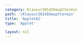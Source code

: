 ```yaml
---
category: Klausur2014IHaupttermin
path: '/Klausur2014IHaupttermin'
title: 'AppletA1'
type: 'Applet'

layout: nil
---
```

<link type="text/css" href="https://cdnjs.cloudflare.com/ajax/libs/jsxgraph/0.99.6/jsxgraph.css"><link rel="stylesheet" type="text/css" href="//cdnjs.cloudflare.com/ajax/libs/jsxgraph/0.99.7/jsxgraph.css" />
<div id="7da90586-726e-4d3e-abfb-cb4a171abc3f" class="jxgbox" style="width:500px; height:500px">
<script type="text/javascript">
    (function() {
	  //board
var board = JXG.JSXGraph.initBoard('7da90586-726e-4d3e-abfb-cb4a171abc3f', {
                boundingbox: [-1, 6, 6, -1],
                axis: false
                
            });
var A = board.create('point', [0,0], {name: 'A', fixed:true});

var B = board.create('point', [2.5, 0], {name:'B', fixed: true});

var C = board.create('point', [2.5, 3], {fixed: true, name:'C'});

var CBA = board.create('angle', [C, B, A], {orthoType: 'sectordot', name: ' '});

var AB = board.create('segment', [A, B], {color:'red'});
var BC = board.create('segment', [B, C], {color:'red'});
var AC = board.create('segment', [A, C], {color:'red'});

var temp = board.create('functiongraph', [x => 0, 0, 2.5], {visible: false});

var P = board.create('glider', [1.696, 0, temp], {name: 'P', color: 'orange'});

var PC  =board.create('segment', [P, C], {color:'green'});

var PCB = board.create('angle', [P, C, B], {name: '&phi;'});

var getPhi = function(){
return JXG.toFixed(180 / Math.PI * Math.atan((2.5-P.X()) / 3), 2);
}

var getV = function(){
return JXG.toFixed(9 * Math.PI * ((2.5-P.X())/3) * ((2.5-P.X())/3),2);
}

var phi_T = board.create('text', [0.5, 3.5, function() {return '&phi; = ' + getPhi(); }], {fontsize: 18});

var V_T = board.create('text', [3, 3.5, function() {return 'V(' + getPhi() + ') = ' + getV();}], {fontsize:18});

var NR_T = board.create('text', [1, 4.5, '2014 HT I A1'], {fontsize: 18})

var CB_T = board.create('text', [2.58, 1.5, '3'], {fontsize: 18})
var AB_T = board.create('text', [1.25, -0.18, '2,5'], {fontsize: 18})

	
})()
  </script>
  </div>
